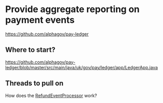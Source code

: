 # Provide aggregate reporting on payment events

https://github.com/alphagov/pay-ledger

## Where to start?

https://github.com/alphagov/pay-ledger/blob/master/src/main/java/uk/gov/pay/ledger/app/LedgerApp.java

## Threads to pull on

How does the [RefundEventProcessor](https://github.com/alphagov/pay-ledger/blob/master/src/main/java/uk/gov/pay/ledger/queue/eventprocessor/RefundEventProcessor.java#L18) work?
